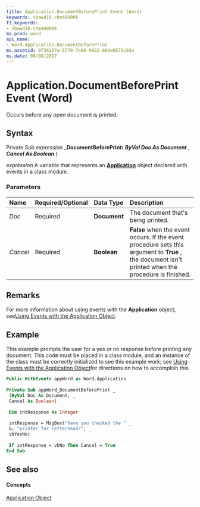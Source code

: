 ```yaml
---
title: Application.DocumentBeforePrint Event (Word)
keywords: vbawd10.chm400006
f1_keywords:
- vbawd10.chm400006
ms.prod: word
api_name:
- Word.Application.DocumentBeforePrint
ms.assetid: 0736197a-5770-7e00-9882-86be0579c83e
ms.date: 06/08/2017
---
```



# Application.DocumentBeforePrint Event (Word)

Occurs before any open document is printed.


## Syntax

Private Sub  _expression_ _**DocumentBeforePrint**( **_ByVal Doc As Document_** , **_Cancel As Boolean_** )

 _expression_ A variable that represents an **[Application](application-object-word.md)** object declared with events in a class module.


### Parameters



|**Name**|**Required/Optional**|**Data Type**|**Description**|
|:-----|:-----|:-----|:-----|
| _Doc_|Required| **Document**|The document that's being printed.|
| _Cancel_|Required| **Boolean**| **False** when the event occurs. If the event procedure sets this argument to **True** , the document isn't printed when the procedure is finished.|

## Remarks

For more information about using events with the **Application** object, see[Using Events with the Application Object](http://msdn.microsoft.com/library/784c4c61-7e47-3dbf-46f6-da655f786ca1%28Office.15%29.aspx).


## Example

This example prompts the user for a yes or no response before printing any document. This code must be placed in a class module, and an instance of the class must be correctly initialized to see this example work; see [Using Events with the Application Object](http://msdn.microsoft.com/library/784c4c61-7e47-3dbf-46f6-da655f786ca1%28Office.15%29.aspx)for directions on how to accomplish this.


```vb
Public WithEvents appWord as Word.Application 
 
Private Sub appWord_DocumentBeforePrint _ 
 (ByVal Doc As Document, _ 
 Cancel As Boolean) 
 
 Dim intResponse As Integer 
 
 intResponse = MsgBox("Have you checked the " _ 
 &; "printer for letterhead?", _ 
 vbYesNo) 
 
 If intResponse = vbNo Then Cancel = True 
End Sub
```


## See also


#### Concepts


[Application Object](application-object-word.md)

